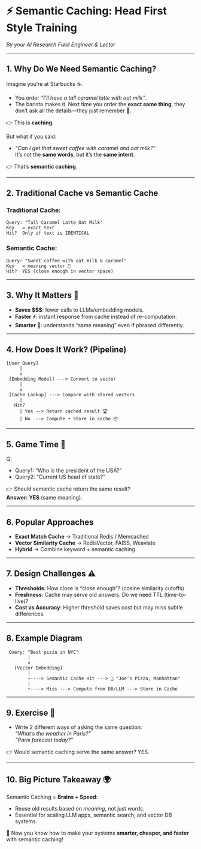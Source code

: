 # ⚡ Semantic Caching: Head First Style Training  
*By your AI Research Field Engineer & Lector*  

---  

## 1. Why Do We Need Semantic Caching?  

Imagine you’re at Starbucks ☕.  
- You order *“I’ll have a tall caramel latte with oat milk”*.  
- The barista makes it. Next time you order the **exact same thing**, they don’t ask all the details—they just remember 🧠.  

👉 This is **caching**.  

But what if you said:  
- *“Can I get that sweet coffee with caramel and oat milk?”*  
It’s not the **same words**, but it’s the **same intent**.  

👉 That’s **semantic caching**.  

---  

## 2. Traditional Cache vs Semantic Cache  

### Traditional Cache:  
```
Query: "Tall Caramel Latte Oat Milk" 
Key   = exact text
Hit?  Only if text is IDENTICAL
```  

### Semantic Cache:  
```
Query: "Sweet coffee with oat milk & caramel"  
Key   = meaning vector 🧮  
Hit?  YES (close enough in vector space)
```  

---  

## 3. Why It Matters 🚀  

- **Saves $$$**: fewer calls to LLMs/embedding models.  
- **Faster ⚡**: instant response from cache instead of re-computation.  
- **Smarter 🧠**: understands “same meaning” even if phrased differently.  

---  

## 4. How Does It Work? (Pipeline)  

```
[User Query] 
     |
     v
 [Embedding Model] ---> Convert to vector
     |
     v
 [Cache Lookup] ---> Compare with stored vectors
     |
   Hit?  
     | Yes --> Return cached result 🏆
     | No  --> Compute + Store in cache 📦
```  

---  

## 5. Game Time 🎲  

Q:  
- Query1: “Who is the president of the USA?”  
- Query2: “Current US head of state?”  

👉 Should semantic cache return the same result?  
**Answer: YES** (same meaning).  

---  

## 6. Popular Approaches  

- **Exact Match Cache** → Traditional Redis / Memcached  
- **Vector Similarity Cache** → RedisVector, FAISS, Weaviate  
- **Hybrid** → Combine keyword + semantic caching  

---  

## 7. Design Challenges ⚠️  

- **Thresholds**: How close is “close enough”? (cosine similarity cutoffs)  
- **Freshness**: Cache may serve old answers. Do we need TTL (time-to-live)?  
- **Cost vs Accuracy**: Higher threshold saves cost but may miss subtle differences.  

---  

## 8. Example Diagram  

```
 Query: "Best pizza in NYC"
        |
        v
   [Vector Embedding]
        |
        +----> Semantic Cache Hit ---> 🍕 "Joe's Pizza, Manhattan"
        |
        +----> Miss ---> Compute from DB/LLM ---> Store in Cache
```  

---  

## 9. Exercise 💪  

- Write 2 different ways of asking the same question:  
  *“What’s the weather in Paris?”*  
  *“Paris forecast today?”*  

👉 Would semantic caching serve the same answer? YES.  

---  

## 10. Big Picture Takeaway 🌍  

Semantic Caching = **Brains + Speed**:  
- Reuse old results based on *meaning*, not just *words*.  
- Essential for scaling LLM apps, semantic search, and vector DB systems.  

🎉 Now you know how to make your systems **smarter, cheaper, and faster** with semantic caching!  
